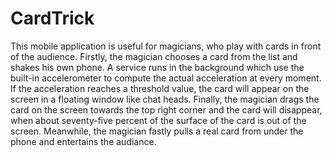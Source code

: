 # CardTrick

This mobile application is useful for magicians, who play with cards in front of the audience. Firstly, the magician chooses a card
from the list and shakes his own phone. A service runs in the background which use the built-in accelerometer to compute the actual 
acceleration at every moment. If the acceleration reaches a threshold value, the card will appear on the screen in a floating window
like chat heads. Finally, the magician drags the card on the screen towards the top right corner and the card will disappear, when
about seventy-five percent of the surface of the card is out of the screen. Meanwhile, the magician fastly pulls a real card from 
under the phone and entertains the audiance.
